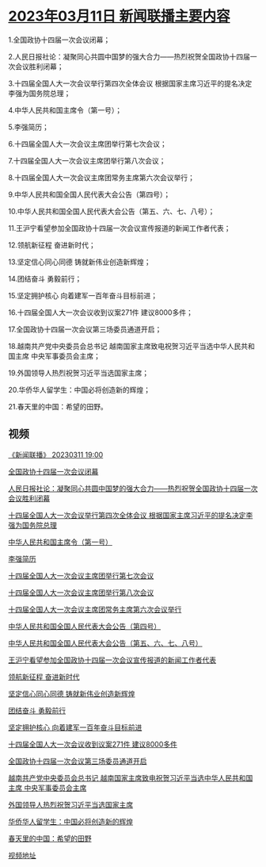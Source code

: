 # [2023年03月11日 新闻联播主要内容](https://tv.cctv.com/lm/xwlb/day/20230311.shtml)

1.全国政协十四届一次会议闭幕；

2.人民日报社论：凝聚同心共圆中国梦的强大合力——热烈祝贺全国政协十四届一次会议胜利闭幕；

3.十四届全国人大一次会议举行第四次全体会议 根据国家主席习近平的提名决定李强为国务院总理；

4.中华人民共和国主席令（第一号）；

5.李强简历；

6.十四届全国人大一次会议主席团举行第七次会议；

7.十四届全国人大一次会议主席团举行第八次会议；

8.十四届全国人大一次会议主席团常务主席第六次会议举行；

9.中华人民共和国全国人民代表大会公告（第四号）；

10.中华人民共和国全国人民代表大会公告（第五、六、七、八号）；

11.王沪宁看望参加全国政协十四届一次会议宣传报道的新闻工作者代表；

12.领航新征程 奋进新时代；

13.坚定信心同心同德 铸就新伟业创造新辉煌；

14.团结奋斗 勇毅前行；

15.坚定拥护核心 向着建军一百年奋斗目标前进；

16.十四届全国人大一次会议收到议案271件 建议8000多件；

17.全国政协十四届一次会议第三场委员通道开启；

18.越南共产党中央委员会总书记 越南国家主席致电祝贺习近平当选中华人民共和国主席 中央军事委员会主席；

19.外国领导人热烈祝贺习近平当选国家主席；

20.华侨华人留学生：中国必将创造新的辉煌；

21.春天里的中国：希望的田野。

## 视频

[《新闻联播》 20230311 19:00](https://tv.cctv.com/2023/03/11/VIDEchCl7JpFrmBJRFWOKTag230311.shtml)

[全国政协十四届一次会议闭幕](https://tv.cctv.com/2023/03/11/VIDE1lMNJL6szwu9L12rqabc230311.shtml)

[人民日报社论：凝聚同心共圆中国梦的强大合力——热烈祝贺全国政协十四届一次会议胜利闭幕](https://tv.cctv.com/2023/03/11/VIDEaPdSMlxKUrkTt7KNL9cc230311.shtml)

[十四届全国人大一次会议举行第四次全体会议 根据国家主席习近平的提名决定李强为国务院总理](https://tv.cctv.com/2023/03/11/VIDEW1hGfYvZ31H8pm0GwmCJ230311.shtml)

[中华人民共和国主席令（第一号）](https://tv.cctv.com/2023/03/11/VIDEKkR4WugTGEbx0GskyqUz230311.shtml)

[李强简历](https://tv.cctv.com/2023/03/11/VIDEVmrY00VMi8P56vHkJaIC230311.shtml)

[十四届全国人大一次会议主席团举行第七次会议](https://tv.cctv.com/2023/03/11/VIDEEqMH4ymmrbYuDrjg8NON230311.shtml)

[十四届全国人大一次会议主席团举行第八次会议](https://tv.cctv.com/2023/03/11/VIDEPkqo8Nbd1p0Vn0OkEiyt230311.shtml)

[十四届全国人大一次会议主席团常务主席第六次会议举行](https://tv.cctv.com/2023/03/11/VIDEGlmjegusZ3Cjl2Q5jBe2230311.shtml)

[中华人民共和国全国人民代表大会公告（第四号）](https://tv.cctv.com/2023/03/11/VIDETpABW7XBjuI3AqsAy0TG230311.shtml)

[中华人民共和国全国人民代表大会公告（第五、六、七、八号）](https://tv.cctv.com/2023/03/11/VIDEXwsWTqbW0CNWzOhAJIir230311.shtml)

[王沪宁看望参加全国政协十四届一次会议宣传报道的新闻工作者代表](https://tv.cctv.com/2023/03/11/VIDEXnbIMCouuKLfCpLVTmW7230311.shtml)

[领航新征程 奋进新时代](https://tv.cctv.com/2023/03/11/VIDEeUDcJcCxHk7M6mVUb2kw230311.shtml)

[坚定信心同心同德 铸就新伟业创造新辉煌](https://tv.cctv.com/2023/03/11/VIDEe7WOoFHen9OzTmrrTvBQ230311.shtml)

[团结奋斗 勇毅前行](https://tv.cctv.com/2023/03/11/VIDEuxX5Q3WJndWXwwfwfgEY230311.shtml)

[坚定拥护核心 向着建军一百年奋斗目标前进](https://tv.cctv.com/2023/03/11/VIDEDDg2CCnxa1KxHEsOkech230311.shtml)

[十四届全国人大一次会议收到议案271件 建议8000多件](https://tv.cctv.com/2023/03/11/VIDEZm0b8c8X1sMko3whZUzC230311.shtml)

[全国政协十四届一次会议第三场委员通道开启](https://tv.cctv.com/2023/03/11/VIDE4LSbrdaWrEaSL74juLbG230311.shtml)

[越南共产党中央委员会总书记 越南国家主席致电祝贺习近平当选中华人民共和国主席 中央军事委员会主席](https://tv.cctv.com/2023/03/11/VIDECr7wViLildftBhzwVUxT230311.shtml)

[外国领导人热烈祝贺习近平当选国家主席](https://tv.cctv.com/2023/03/11/VIDE0SZEgxACGyC8ovI8JGec230311.shtml)

[华侨华人留学生：中国必将创造新的辉煌](https://tv.cctv.com/2023/03/11/VIDEjISigve8WDbP86pJhdgi230311.shtml)

[春天里的中国：希望的田野](https://tv.cctv.com/2023/03/11/VIDEIwHD8JRMMYU2LTkgcFfG230311.shtml)

[视频地址](https://tv.cctv.com/lm/xwlb/day/20230311.shtml) 

